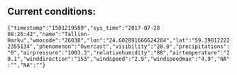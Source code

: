 ## Current conditions: 
 ``` {"timestamp":"1501219589","sys_time":"2017-07-28 08:26:42","name":"Tallinn-Harku","wmocode":"26038","lon":"24.602891666624284","lat":"59.398122222355134","phenomenon":"Overcast","visibility":"20.0","precipitations":"0","airpressure":"1003.3","relativehumidity":"88","airtemperature":"20.1","winddirection":"153","windspeed":"2.9","windspeedmax":"4.9","NA":"","NA":""} ```
